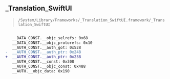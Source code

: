 ## _Translation_SwiftUI

> `/System/Library/Frameworks/_Translation_SwiftUI.framework/_Translation_SwiftUI`

```diff

   __DATA_CONST.__objc_selrefs: 0x68
   __DATA_CONST.__objc_protorefs: 0x10
   __AUTH_CONST.__auth_got: 0x528
-  __AUTH_CONST.__auth_ptr: 0x248
+  __AUTH_CONST.__auth_ptr: 0x238
   __AUTH_CONST.__const: 0x308
   __AUTH_CONST.__objc_const: 0x488
   __AUTH.__objc_data: 0x190

```
